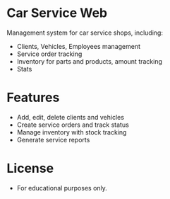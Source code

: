 # Car Service Web

Management system for car service shops, including:

- Clients, Vehicles, Employees management  
- Service order tracking  
- Inventory for parts and products, amount tracking  
- Stats

# Features

- Add, edit, delete clients and vehicles  
- Create service orders and track status  
- Manage inventory with stock tracking  
- Generate service reports

# License

- For educational purposes only.